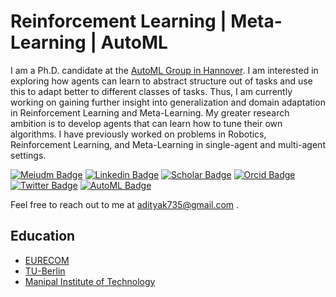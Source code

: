 # Reinforcement Learning | Meta-Learning | AutoML 

I am a Ph.D. candidate at the [AutoML Group in Hannover](https://www.tnt.uni-hannover.de/staff/mohan/). I am interested in exploring how agents can learn to abstract structure out of tasks and use this to adapt better to different classes of tasks. Thus, I am currently working on gaining further insight into generalization and domain adaptation in Reinforcement Learning and Meta-Learning. My greater research ambition is to develop agents that can learn how to tune their own algorithms. I have previously worked on problems in Robotics, Reinforcement Learning, and Meta-Learning in single-agent and multi-agent settings.


[![Meiudm Badge](	https://img.shields.io/badge/Medium-12100E?style=for-the-badge&logo=medium&logoColor=white&link=https://medium.com/@adityak735)](https://medium.com/@adityak735) 
[![Linkedin Badge](https://img.shields.io/badge/LinkedIn-0077B5?style=for-the-badge&logo=linkedin&logoColor=white&link=https://www.linkedin.com/in/amsks/)](https://www.linkedin.com/in/amsks/) 
[![Scholar Badge](https://img.shields.io/badge/-Scholar-4285F4?style=for-the-badge&labelColor=4285F4&logo=google-scholar&logoColor=white&link=https://scholar.google.com/citations?user=UTDR2x0AAAAJ&hl=en&oi=sra)](https://scholar.google.com/citations?user=UTDR2x0AAAAJ&hl=en&oi=sra) 
[![Orcid Badge](https://img.shields.io/badge/-orcID-A6CE39?style=for-the-badge&labelColor=A6CE39&logo=orcid&logoColor=white&link=https://orcid.org/0000-0003-0092-3780)](https://orcid.org/0000-0003-0092-3780) 
[![Twitter Badge](https://img.shields.io/badge/-Twitter-1DA1F2?style=for-the-badge&labelColor=1DA1F2&logo=twitter&logoColor=white&link=https://twitter.com/AlphaMike_96)](https://twitter.com/AlphaMike_96)
[![AutoML Badge](https://img.shields.io/badge/AutoML-Blog-beige?style=for-the-badge&labelColor=beige&link=https://www.automl.org/author/mohan/)](https://www.automl.org/author/mohan/) 

Feel free to reach out to me at adityak735@gmail.com .

## Education
- [EURECOM](http://www.eurecom.fr/en)
- [TU-Berlin](https://www.tu.berlin/)
- [Manipal Institute of Technology](https://manipal.edu/mit.html)
